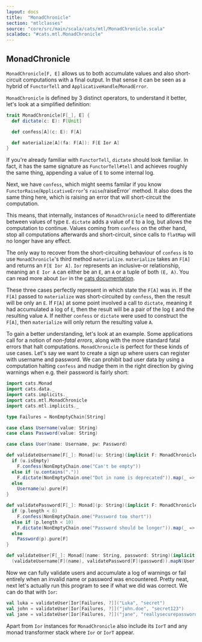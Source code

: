 ```yaml
---
layout: docs
title:  "MonadChronicle"
section: "mtlclasses"
source: "core/src/main/scala/cats/mtl/MonadChronicle.scala"
scaladoc: "#cats.mtl.MonadChronicle"
---
```


## MonadChronicle

`MonadChronicle[F, E]` allows us to both accumulate values and also short-circuit computations with a final output.
In that sense it can be seen as a hybrid of `FunctorTell` and `ApplicativeHandle`/`MonadError`.

`MonadChronicle` is defined by 3 distinct operators, to understand it better, let's look at a simplified definition:

```scala
trait MonadChronicle[F[_], E] {
  def dictate(c: E): F[Unit]

  def confess[A](c: E): F[A]

  def materialize[A](fa: F[A]): F[E Ior A]
}
```

If you're already familiar with `FunctorTell`, `dictate` should look familiar.
In fact, it has the same signature as `FunctorTell#tell` and achieves roughly the same thing,
 appending a value of `E` to some internal log.

Next, we have `confess`, which might seems familar if you know `FunctorRaise`/`ApplicativeError`'s `raise`/raiseError` method.
It also does the same thing here, which is raising an error that will short-circuit the computation.

This means, that internally, instances of `MonadChronicle` need to differentiate between values of type `E`.
`dictate` adds a value of `E` to a log, but allows the computation to continue.
Values coming from `confess` on the other hand, stop all computations afterwards and short-circuit,
 since calls to `flatMap` will no longer have any effect.

The only way to recover from the short-circuiting behaviour of `confess` is to use `MonadChronicle`'s third method `materialize`.
`materialize` takes an `F[A]` and returns an `F[E Ior A]`.
`Ior` represents an inclusive-or relationship, meaning an `E Ior A` can either be an `E`, an `A` or a tuple of both `(E, A)`.
You can read more about `Ior` in the [cats documentation](https://typelevel.org/cats/datatypes/ior.html).

These three cases perfectly represent in which state the `F[A]` was in.
If the `F[A]` passed to `materialize` was short-circuited by `confess`, then the result will be only an `E`.
If `F[A]` at some point involved a call to `dictate`, meaning it had accumulated a log of `E`, then the result will be a pair of the log `E` and the resulting value `A`.
If neither `confess` or `dictate` were used to construct the `F[A]`, then `materialize` will only return the resulting value `A`.

To gain a better understanding, let's look at an example.
Some applications call for a notion of *non-fatal errors*, along with the more standard fatal errors that halt computations.
`MonadChronicle` is perfect for these kinds of use cases.
Let's say we want to create a sign up where users can register with username and password.
We can prohibit bad user data by using a computation halting `confess` and nudge them in the right direction by giving warnings when e.g. their password is fairly short:

```scala mdoc
import cats.Monad
import cats.data._
import cats.implicits._
import cats.mtl.MonadChronicle
import cats.mtl.implicits._

type Failures = NonEmptyChain[String]

case class Username(value: String)
case class Password(value: String)

case class User(name: Username, pw: Password)

def validateUsername[F[_]: Monad](u: String)(implicit F: MonadChronicle[F, Failures]): F[Username] = {
  if (u.isEmpty)
    F.confess(NonEmptyChain.one("Can't be empty"))
  else if (u.contains("."))
    F.dictate(NonEmptyChain.one("Dot in name is deprecated")).map(_ => Username(u))
  else
    Username(u).pure[F]
}

def validatePassword[F[_]: Monad](p: String)(implicit F: MonadChronicle[F, Failures]): F[Password] = {
  if (p.length < 8)
    F.confess(NonEmptyChain.one("Password too short"))
  else if (p.length < 10)
    F.dictate(NonEmptyChain.one("Password should be longer")).map(_ => Password(p))
  else
    Password(p).pure[F]
}

def validateUser[F[_]: Monad](name: String, password: String)(implicit F: MonadChronicle[F, Failures]): F[User] =
  (validateUsername[F](name), validatePassword[F](password)).mapN(User)

```

Now we can fully validate users and accumulate a log of warnings or fail entirely when an invalid name or password was encountered.
Pretty neat, next let's actually run this program to see if what we did was correct.
We can do that with `Ior`:

```scala mdoc
val luka = validateUser[Ior[Failures, ?]]("Luka", "secret")
val john = validateUser[Ior[Failures, ?]]("john.doe", "secret123")
val jane = validateUser[Ior[Failures, ?]]("jane", "reallysecurepassword")
```


Apart from `Ior` instances for `MonadChronicle` also include its `IorT` and any monad transformer stack where `Ior` or `IorT` appear.

